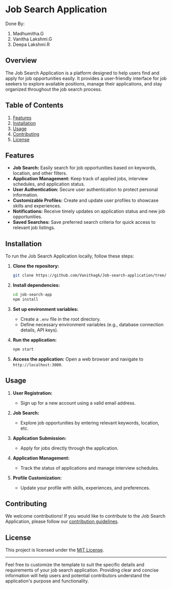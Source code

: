 # Job Search Application

Done By:
   1. Madhumitha.G
   2. Vanitha Lakshmi.G
   3. Deepa Lakshmi.R
 

## Overview

The Job Search Application is a platform designed to help users find and apply for job opportunities easily. It provides a user-friendly interface for job seekers to explore available positions, manage their applications, and stay organized throughout the job search process.

## Table of Contents

1. [Features](#features)
2. [Installation](#installation)
3. [Usage](#usage)
4. [Contributing](#contributing)
5. [License](#license)

## Features

- **Job Search:** Easily search for job opportunities based on keywords, location, and other filters.
- **Application Management:** Keep track of applied jobs, interview schedules, and application status.
- **User Authentication:** Secure user authentication to protect personal information.
- **Customizable Profiles:** Create and update user profiles to showcase skills and experiences.
- **Notifications:** Receive timely updates on application status and new job opportunities.
- **Saved Searches:** Save preferred search criteria for quick access to relevant job listings.

## Installation

To run the Job Search Application locally, follow these steps:

1. **Clone the repository:**
   ```bash
   git clone https://github.com/Vanithagk/Job-search-application/tree/main
   ```

2. **Install dependencies:**
   ```bash
   cd job-search-app
   npm install
   ```

3. **Set up environment variables:**
   - Create a `.env` file in the root directory.
   - Define necessary environment variables (e.g., database connection details, API keys).

4. **Run the application:**
   ```bash
   npm start
   ```

5. **Access the application:**
   Open a web browser and navigate to `http://localhost:3000`.

## Usage

1. **User Registration:**
   - Sign up for a new account using a valid email address.

2. **Job Search:**
   - Explore job opportunities by entering relevant keywords, location, etc.

3. **Application Submission:**
   - Apply for jobs directly through the application.

4. **Application Management:**
   - Track the status of applications and manage interview schedules.

5. **Profile Customization:**
   - Update your profile with skills, experiences, and preferences.

## Contributing

We welcome contributions! If you would like to contribute to the Job Search Application, please follow our [contribution guidelines](CONTRIBUTING.md).

## License

This project is licensed under the [MIT License](LICENSE).

---

Feel free to customize the template to suit the specific details and requirements of your job search application. Providing clear and concise information will help users and potential contributors understand the application's purpose and functionality.
